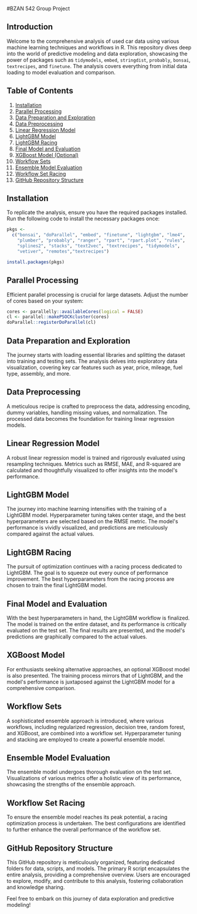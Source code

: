 #BZAN 542 Group Project

## Introduction
Welcome to the comprehensive analysis of used car data using various machine learning techniques and workflows in R. This repository dives deep into the world of predictive modeling and data exploration, showcasing the power of packages such as `tidymodels`, `embed`, `stringdist`, `probably`, `bonsai`, `textrecipes`, and `finetune`. The analysis covers everything from initial data loading to model evaluation and comparison.

## Table of Contents
1. [Installation](#installation)
2. [Parallel Processing](#parallel-processing)
3. [Data Preparation and Exploration](#data-preparation-and-exploration)
4. [Data Preprocessing](#data-preprocessing)
5. [Linear Regression Model](#linear-regression-model)
6. [LightGBM Model](#lightgbm-model)
7. [LightGBM Racing](#lightgbm-racing)
8. [Final Model and Evaluation](#final-model-and-evaluation)
9. [XGBoost Model (Optional)](#xgboost-model-optional)
10. [Workflow Sets](#workflow-sets)
11. [Ensemble Model Evaluation](#ensemble-model-evaluation)
12. [Workflow Set Racing](#workflow-set-racing)
13. [GitHub Repository Structure](#github-repository-structure)

## Installation
To replicate the analysis, ensure you have the required packages installed. Run the following code to install the necessary packages once:

```R
pkgs <- 
  c("bonsai", "doParallel", "embed", "finetune", "lightgbm", "lme4",
    "plumber", "probably", "ranger", "rpart", "rpart.plot", "rules",
    "splines2", "stacks", "text2vec", "textrecipes", "tidymodels", 
    "vetiver", "remotes","textrecipes")

install.packages(pkgs)
```

## Parallel Processing
Efficient parallel processing is crucial for large datasets. Adjust the number of cores based on your system:

```R
cores <- parallelly::availableCores(logical = FALSE)
cl <- parallel::makePSOCKcluster(cores)
doParallel::registerDoParallel(cl)
```

## Data Preparation and Exploration
The journey starts with loading essential libraries and splitting the dataset into training and testing sets. The analysis delves into exploratory data visualization, covering key car features such as year, price, mileage, fuel type, assembly, and more.

## Data Preprocessing
A meticulous recipe is crafted to preprocess the data, addressing encoding, dummy variables, handling missing values, and normalization. The processed data becomes the foundation for training linear regression models.

## Linear Regression Model
A robust linear regression model is trained and rigorously evaluated using resampling techniques. Metrics such as RMSE, MAE, and R-squared are calculated and thoughtfully visualized to offer insights into the model's performance.

## LightGBM Model
The journey into machine learning intensifies with the training of a LightGBM model. Hyperparameter tuning takes center stage, and the best hyperparameters are selected based on the RMSE metric. The model's performance is vividly visualized, and predictions are meticulously compared against the actual values.

## LightGBM Racing
The pursuit of optimization continues with a racing process dedicated to LightGBM. The goal is to squeeze out every ounce of performance improvement. The best hyperparameters from the racing process are chosen to train the final LightGBM model.

## Final Model and Evaluation
With the best hyperparameters in hand, the LightGBM workflow is finalized. The model is trained on the entire dataset, and its performance is critically evaluated on the test set. The final results are presented, and the model's predictions are graphically compared to the actual values.

## XGBoost Model
For enthusiasts seeking alternative approaches, an optional XGBoost model is also presented. The training process mirrors that of LightGBM, and the model's performance is juxtaposed against the LightGBM model for a comprehensive comparison.

## Workflow Sets
A sophisticated ensemble approach is introduced, where various workflows, including regularized regression, decision tree, random forest, and XGBoost, are combined into a workflow set. Hyperparameter tuning and stacking are employed to create a powerful ensemble model.

## Ensemble Model Evaluation
The ensemble model undergoes thorough evaluation on the test set. Visualizations of various metrics offer a holistic view of its performance, showcasing the strengths of the ensemble approach.

## Workflow Set Racing
To ensure the ensemble model reaches its peak potential, a racing optimization process is undertaken. The best configurations are identified to further enhance the overall performance of the workflow set.

## GitHub Repository Structure
This GitHub repository is meticulously organized, featuring dedicated folders for data, scripts, and models. The primary R script encapsulates the entire analysis, providing a comprehensive overview. Users are encouraged to explore, modify, and contribute to this analysis, fostering collaboration and knowledge sharing.

Feel free to embark on this journey of data exploration and predictive modeling!
